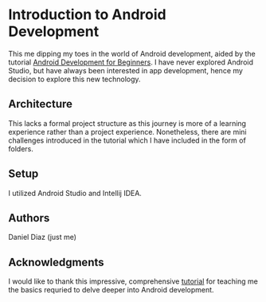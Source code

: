 # Introduction to Android Development

This me dipping my toes in the world of Android development, aided by the tutorial [Android Development for Beginners](https://youtu.be/fis26HvvDII). I have never explored Android Studio, but have always been interested in app development, hence my decision to explore this new technology. 

## Architecture

This lacks a formal project structure as this journey is more of a learning experience rather than a project experience. Nonetheless, there are mini challenges introduced in the tutorial which I have included in the form of folders. 

## Setup

I utilized Android Studio and Intellij IDEA.


## Authors

Daniel Diaz (just me)

## Acknowledgments
I would like to thank this impressive, comprehensive [tutorial](https://youtu.be/fis26HvvDII) for teaching me the basics requried to delve deeper into Android development.
